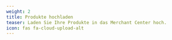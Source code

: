 ```yaml
---
weight: 2
title: Produkte hochladen
teaser: Laden Sie Ihre Produkte in das Merchant Center hoch.
icon: fas fa-cloud-upload-alt
---
```

